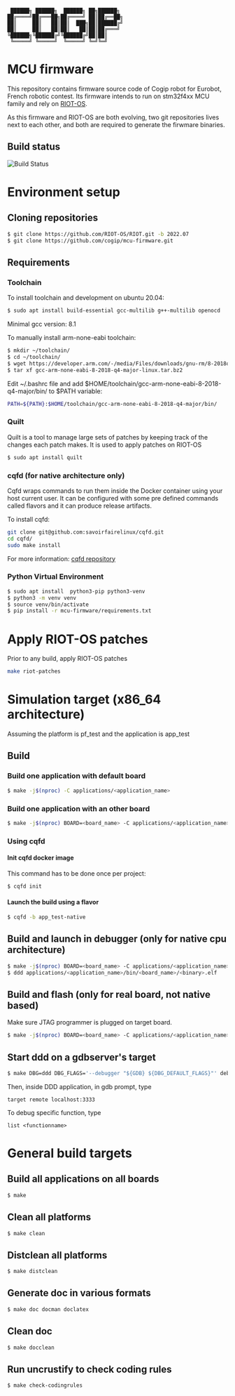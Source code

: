      ██████╗ ██████╗  ██████╗ ██╗██████╗
    ██╔════╝██╔═══██╗██╔════╝ ██║██╔══██╗
    ██║     ██║   ██║██║  ███╗██║██████╔╝
    ██║     ██║   ██║██║   ██║██║██╔═══╝
    ╚██████╗╚██████╔╝╚██████╔╝██║██║
     ╚═════╝ ╚═════╝  ╚═════╝ ╚═╝╚═╝

MCU firmware
============

This repository contains firmware source code of Cogip robot for Eurobot, French robotic contest.
Its firmware intends to run on stm32f4xx MCU family and rely on
[RIOT-OS](https://riot-os.org/).

As this firmware and RIOT-OS are both evolving, two git repositories lives next to each other, and
both are required to generate the firwmare binaries.

## Build status
![Build Status](https://github.com/cogip/mcu-firmware/workflows/Compilation%20Workflow/badge.svg)

# Environment setup

## Cloning repositories

```bash
$ git clone https://github.com/RIOT-OS/RIOT.git -b 2022.07
$ git clone https://github.com/cogip/mcu-firmware.git
```

## Requirements

### Toolchain

To install toolchain and development on ubuntu 20.04:

```bash
$ sudo apt install build-essential gcc-multilib g++-multilib openocd
```
Minimal gcc version: 8.1

To manually install arm-none-eabi toolchain:
```bash
$ mkdir ~/toolchain/
$ cd ~/toolchain/
$ wget https://developer.arm.com/-/media/Files/downloads/gnu-rm/8-2018q4/gcc-arm-none-eabi-8-2018-q4-major-linux.tar.bz2
$ tar xf gcc-arm-none-eabi-8-2018-q4-major-linux.tar.bz2
```

Edit ~/.bashrc file and add $HOME/toolchain/gcc-arm-none-eabi-8-2018-q4-major/bin/ to $PATH variable:
```bash
PATH=${PATH}:$HOME/toolchain/gcc-arm-none-eabi-8-2018-q4-major/bin/
```

### Quilt

Quilt is a tool to manage large sets of patches by keeping track of the changes each patch makes.
It is used to apply patches on RIOT-OS

```bash
$ sudo apt install quilt
```

### cqfd (for native architecture only)

Cqfd wraps commands to run them inside the Docker container using your host
current user.
It can be configured with some pre defined commands called flavors and it can
produce release artifacts.

To install cqfd:

```bash
git clone git@github.com:savoirfairelinux/cqfd.git
cd cqfd/
sudo make install
```

For more information: [cqfd repository](https://github.com/savoirfairelinux/cqfd)

### Python Virtual Environment

```bash
$ sudo apt install  python3-pip python3-venv
$ python3 -m venv venv
$ source venv/bin/activate
$ pip install -r mcu-firmware/requirements.txt
```

# Apply RIOT-OS patches

Prior to any build, apply RIOT-OS patches

```bash
make riot-patches
```

# Simulation target (x86_64 architecture)

Assuming the platform is pf_test and the application is app_test

## Build

### Build one application with default board

```bash
$ make -j$(nproc) -C applications/<application_name>
```

### Build one application with an other board

```bash
$ make -j$(nproc) BOARD=<board_name> -C applications/<application_name>
```

### Using cqfd

#### Init cqfd docker image

This command has to be done once per project:

```bash
$ cqfd init
```

#### Launch the build using a flavor

```bash
$ cqfd -b app_test-native
```

## Build and launch in debugger (only for native cpu architecture)

```bash
$ make -j$(nproc) BOARD=<board_name> -C applications/<application_name> all-debug
$ ddd applications/<application_name>/bin/<board_name>/<binary>.elf
```

## Build and flash (only for real board, not native based)

Make sure JTAG programmer is plugged on target board.

```bash
$ make -j$(nproc) BOARD=<board_name> -C applications/<application_name> flash
```

## Start ddd on a gdbserver's target

```bash
$ make DBG=ddd DBG_FLAGS='--debugger "${GDB} ${DBG_DEFAULT_FLAGS}"' debug
```

Then, inside DDD application, in gdb prompt, type
```
target remote localhost:3333
```

To debug specific function, type
```
list <functionname>
```

# General build targets

## Build all applications on all boards

```bash
$ make
```

## Clean all platforms

```bash
$ make clean
```

## Distclean all platforms

```bash
$ make distclean
```

## Generate doc in various formats

```bash
$ make doc docman doclatex
```

## Clean doc

```bash
$ make docclean
```

## Run uncrustify to check coding rules

```bash
$ make check-codingrules
```
